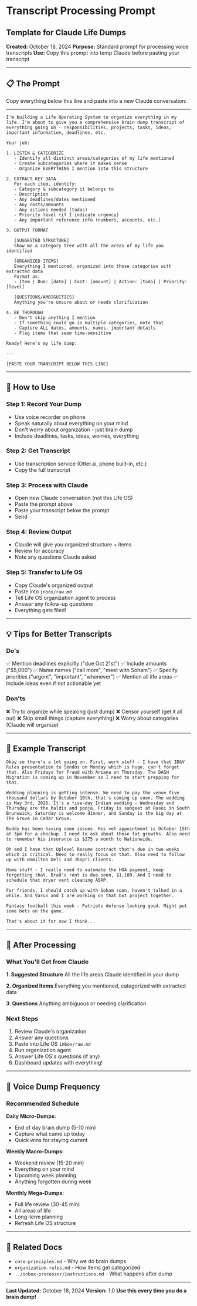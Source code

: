 # Transcript Processing Prompt
## Template for Claude Life Dumps

**Created:** October 18, 2024
**Purpose:** Standard prompt for processing voice transcripts
**Use:** Copy this prompt into temp Claude before pasting your transcript

---

## 📋 The Prompt

Copy everything below this line and paste into a new Claude conversation:

---

```
I'm building a Life Operating System to organize everything in my life. I'm about to give you a comprehensive brain dump transcript of everything going on - responsibilities, projects, tasks, ideas, important information, deadlines, etc.

Your job:

1. LISTEN & CATEGORIZE
   - Identify all distinct areas/categories of my life mentioned
   - Create subcategories where it makes sense
   - Organize EVERYTHING I mention into this structure

2. EXTRACT KEY DATA
   For each item, identify:
   - Category & subcategory it belongs to
   - Description
   - Any deadlines/dates mentioned
   - Any costs/amounts
   - Any actions needed (todos)
   - Priority level (if I indicate urgency)
   - Any important reference info (numbers, accounts, etc.)

3. OUTPUT FORMAT

   [SUGGESTED STRUCTURE]
   Show me a category tree with all the areas of my life you identified

   [ORGANIZED ITEMS]
   Everything I mentioned, organized into those categories with extracted data
   Format as:
   - Item | Due: [date] | Cost: [amount] | Action: [todo] | Priority: [level]

   [QUESTIONS/AMBIGUITIES]
   Anything you're unsure about or needs clarification

4. BE THOROUGH
   - Don't skip anything I mention
   - If something could go in multiple categories, note that
   - Capture ALL dates, amounts, names, important details
   - Flag items that seem time-sensitive

Ready? Here's my life dump:

---

[PASTE YOUR TRANSCRIPT BELOW THIS LINE]
```

---

## 🎯 How to Use

### Step 1: Record Your Dump
- Use voice recorder on phone
- Speak naturally about everything on your mind
- Don't worry about organization - just brain dump
- Include deadlines, tasks, ideas, worries, everything

### Step 2: Get Transcript
- Use transcription service (Otter.ai, phone built-in, etc.)
- Copy the full transcript

### Step 3: Process with Claude
- Open new Claude conversation (not this Life OS)
- Paste the prompt above
- Paste your transcript below the prompt
- Send

### Step 4: Review Output
- Claude will give you organized structure + items
- Review for accuracy
- Note any questions Claude asked

### Step 5: Transfer to Life OS
- Copy Claude's organized output
- Paste into `inbox/raw.md`
- Tell Life OS organization agent to process
- Answer any follow-up questions
- Everything gets filed!

---

## 💡 Tips for Better Transcripts

### Do's
✅ Mention deadlines explicitly ("due Oct 21st")
✅ Include amounts ("$5,000")
✅ Name names ("call mom", "meet with Soham")
✅ Specify priorities ("urgent", "important", "whenever")
✅ Mention all life areas
✅ Include ideas even if not actionable yet

### Don'ts
❌ Try to organize while speaking (just dump)
❌ Censor yourself (get it all out)
❌ Skip small things (capture everything)
❌ Worry about categories (Claude will organize)

---

## 📝 Example Transcript

```
Okay so there's a lot going on. First, work stuff - I have that ID&V Rules presentation to Sendos on Monday which is huge, can't forget that. Also Fridays for Fraud with Ariana on Thursday. The DASH Migration is coming up in November so I need to start prepping for that.

Wedding planning is getting intense. We need to pay the venue five thousand dollars by October 10th, that's coming up soon. The wedding is May 3rd, 2026. It's a five-day Indian wedding - Wednesday and Thursday are the haldis and pooja, Friday is sangeet at Rasoi in South Brunswick, Saturday is welcome dinner, and Sunday is the big day at The Grove in Cedar Grove.

Buddy has been having some issues. His vet appointment is October 15th at 3pm for a checkup. I need to ask about those fat growths. Also need to remember his insurance is $275 a month to Nationwide.

Oh and I have that Uplevel Resume contract that's due in two weeks which is critical. Need to really focus on that. Also need to follow up with Hamilton Deli and Jhopri clients.

Home stuff - I really need to automate the HOA payment, keep forgetting that. Brad's rent is due soon, $1,100. And I need to schedule that dryer vent cleaning ASAP.

For friends, I should catch up with Soham soon, haven't talked in a while. And Varun and I are working on that bot project together.

Fantasy football this week - Patriots defense looking good. Might put some bets on the game.

That's about it for now I think...
```

---

## 🔄 After Processing

### What You'll Get from Claude

**1. Suggested Structure**
All the life areas Claude identified in your dump

**2. Organized Items**
Everything you mentioned, categorized with extracted data

**3. Questions**
Anything ambiguous or needing clarification

### Next Steps

1. Review Claude's organization
2. Answer any questions
3. Paste into Life OS `inbox/raw.md`
4. Run organization agent
5. Answer Life OS's questions (if any)
6. Dashboard updates with everything!

---

## 🎤 Voice Dump Frequency

### Recommended Schedule

**Daily Micro-Dumps:**
- End of day brain dump (5-10 min)
- Capture what came up today
- Quick wins for staying current

**Weekly Macro-Dumps:**
- Weekend review (15-20 min)
- Everything on your mind
- Upcoming week planning
- Anything forgotten during week

**Monthly Mega-Dumps:**
- Full life review (30-45 min)
- All areas of life
- Long-term planning
- Refresh Life OS structure

---

## 🔗 Related Docs

- `core-principles.md` - Why we do brain dumps
- `organization-rules.md` - How items get categorized
- `../inbox-processor/instructions.md` - What happens after dump

---

**Last Updated:** October 18, 2024
**Version:** 1.0
**Use this every time you do a brain dump!**
